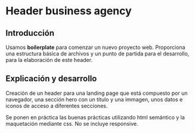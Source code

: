 # Header business agency

## Introducción

Usamos **boilerplate** para comenzar un nuevo proyecto web. Proporciona una estructura básica de archivos y un punto de partida para el desarrollo, para la elaboración de este header.

## Explicación y desarrollo

Creación de un header para una landing page que está compuesto por un navegador, una sección hero con un título y una immagen, unos datos e iconos de acceso a diferentes secciones.

Se ponen en práctica las buenas prácticas utilizando html semántico y la maquetación mediante css. No se incluye responsive.

